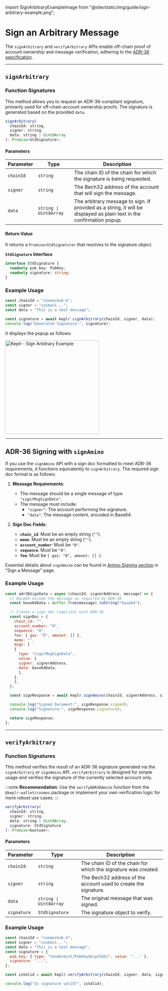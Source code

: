 import SignArbitraryExampleImage from "@site/static/img/guide/sign-arbitrary-example.png";

# Sign an Arbitrary Message

The `signArbitrary` and `verifyArbitrary` APIs enable off-chain proof of account ownership and message verification, adhering to the [ADR-36 specification](https://github.com/cosmos/cosmos-sdk/blob/master/docs/architecture/adr-036-arbitrary-signature.md).

---

## `signArbitrary`

### Function Signatures

This method allows you to request an ADR-36-compliant signature, primarily used for off-chain account ownership proofs. The signature is generated based on the provided `data`.

```javascript
signArbitrary(
  chainId: string,
  signer: string,
  data: string | Uint8Array
): Promise<StdSignature>;
```

#### Parameters

| **Parameter** | **Type**           | **Description**                                                                                           |
|---------------|--------------------|-----------------------------------------------------------------------------------------------------------|
| `chainId`     | `string`           | The chain ID of the chain for which the signature is being requested.                        |
| `signer`      | `string`           | The Bech32 address of the account that will sign the message.                                              |
| `data`        | `string \| Uint8Array` | The arbitrary message to sign. If provided as a string, it will be displayed as plain text in the confirmation popup. |


#### Return Value

It returns a `Promise<StdSignature>` that resolves to the signature object.

**`StdSignature` Interface**

```typescript
interface StdSignature {
  readonly pub_key: PubKey;
  readonly signature: string;
}
```

### Example Usage

```javascript
const chainId = "cosmoshub-4";
const signer = "cosmos1...";
const data = "This is a test message";

const signature = await keplr.signArbitrary(chainId, signer, data);
console.log("Generated Signature:", signature);
```

It displays the popup as follows:

<img
  src={SignArbitraryExampleImage}
  width="300"
  alt="Keplr - Sign Arbitrary Example"
/>

---

## ADR-36 Signing with `signAmino`

If you use the `signAmino` API with a sign doc formatted to meet ADR-36 requirements, it functions equivalently to `signArbitrary`. The required sign doc format is as follows:

1. **Message Requirements**:
   - The message should be a single message of type `"sign/MsgSignData"`.
   - The message must include:
     - `"signer"`: The account performing the signature.
     - `"data"`: The message content, encoded in Base64.

2. **Sign Doc Fields**:
   - **`chain_id`**: Must be an empty string (`""`).
   - **`memo`**: Must be an empty string (`""`).
   - **`account_number`**: Must be `"0"`.
   - **`sequence`**: Must be `"0"`.
   - **`fee`**: Must be `{ gas: "0", amount: [] }`.

Essential details about `signAmino` can be found in [Amino Signing section](./sign-a-message#amino-signing) in "Sign a Message" page.

### Example Usage
```javascript
const adr36SignData = async (chainId, signerAddress, message) => {
  // Base64 encode the message as required by ADR-36
  const base64Data = Buffer.from(message).toString("base64");

  // Create a sign doc compliant with ADR-36
  const signDoc = {
    chain_id: "",
    account_number: "0",
    sequence: "0",
    fee: { gas: "0", amount: [] },
    memo: "",
    msgs: [
    {
      type: "sign/MsgSignData",
      value: {
      signer: signerAddress,
      data: base64Data,
      },
    },
    ],
  };

  const signResponse = await keplr.signAmino(chainId, signerAddress, signDoc);

  console.log("Signed Document:", signResponse.signed);
  console.log("Signature:", signResponse.signature);

  return signResponse;
};
```


---

## `verifyArbitrary`

### Function Signatures

This method verifies the result of an ADR-36 signature generated via the `signArbitrary` or `signAmino` API. 
`verifyArbitrary` is designed for simple usage and verifies the signature of the currently selected account only.

:::note
**Recommendation**: Use the `verifyADR36Amino` function from the `@keplr-wallet/cosmos` package or implement your own verification logic for more robust use cases.
:::


```javascript
verifyArbitrary(
  chainId: string,
  signer: string,
  data: string | Uint8Array,
  signature: StdSignature
): Promise<boolean>;
```

#### Parameters

| **Parameter** | **Type**           | **Description**                                                 |
|---------------|--------------------|-----------------------------------------------------------------|
| `chainId`     | `string`           | The chain ID of the chain for which the signature was created.  |
| `signer`      | `string`           | The Bech32 address of the account used to create the signature. |
| `data`        | `string \| Uint8Array` | The original message that was signed.                       |
| `signature`   | `StdSignature`     | The signature object to verify.                                 |

### Example Usage

```javascript
const chainId = "cosmoshub-4";
const signer = "cosmos1...";
const data = "This is a test message";
const signature = {
  pub_key: { type: "tendermint/PubKeySecp256k1", value: "..." },
  signature: "...",
};

const isValid = await keplr.verifyArbitrary(chainId, signer, data, signature);

console.log("Is signature valid?", isValid);
```
